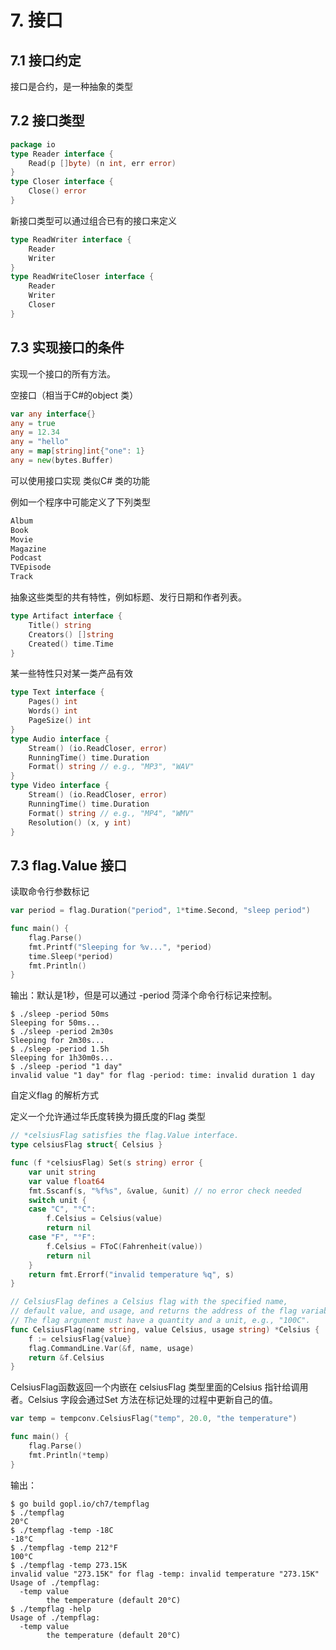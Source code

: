 # 7. 接口

## 7.1 接口约定

接口是合约，是一种抽象的类型

## 7.2 接口类型

```go
package io
type Reader interface {
    Read(p []byte) (n int, err error)
}
type Closer interface {
    Close() error
}
```

新接口类型可以通过组合已有的接口来定义

```go
type ReadWriter interface {
    Reader
    Writer
}
type ReadWriteCloser interface {
    Reader
    Writer
    Closer
}
```

## 7.3 实现接口的条件

实现一个接口的所有方法。

空接口（相当于C\#的object 类）

```go
var any interface{}
any = true
any = 12.34
any = "hello"
any = map[string]int{"one": 1}
any = new(bytes.Buffer)
```

可以使用接口实现 类似C\# 类的功能

例如一个程序中可能定义了下列类型

```go
Album
Book
Movie
Magazine
Podcast
TVEpisode
Track
```

抽象这些类型的共有特性，例如标题、发行日期和作者列表。

```go
type Artifact interface {
    Title() string
    Creators() []string
    Created() time.Time
}
```

某一些特性只对某一类产品有效

```go
type Text interface {
    Pages() int
    Words() int
    PageSize() int
}
type Audio interface {
    Stream() (io.ReadCloser, error)
    RunningTime() time.Duration
    Format() string // e.g., "MP3", "WAV"
}
type Video interface {
    Stream() (io.ReadCloser, error)
    RunningTime() time.Duration
    Format() string // e.g., "MP4", "WMV"
    Resolution() (x, y int)
}
```

## 7.3 flag.Value 接口

读取命令行参数标记

```go
var period = flag.Duration("period", 1*time.Second, "sleep period")

func main() {
    flag.Parse()
    fmt.Printf("Sleeping for %v...", *period)
    time.Sleep(*period)
    fmt.Println()
}
```

输出：默认是1秒，但是可以通过 -period 菏泽个命令行标记来控制。

```text
$ ./sleep -period 50ms
Sleeping for 50ms...
$ ./sleep -period 2m30s
Sleeping for 2m30s...
$ ./sleep -period 1.5h
Sleeping for 1h30m0s...
$ ./sleep -period "1 day"
invalid value "1 day" for flag -period: time: invalid duration 1 day
```

自定义flag 的解析方式

定义一个允许通过华氏度转换为摄氏度的Flag 类型

```go
// *celsiusFlag satisfies the flag.Value interface.
type celsiusFlag struct{ Celsius }

func (f *celsiusFlag) Set(s string) error {
    var unit string
    var value float64
    fmt.Sscanf(s, "%f%s", &value, &unit) // no error check needed
    switch unit {
    case "C", "°C":
        f.Celsius = Celsius(value)
        return nil
    case "F", "°F":
        f.Celsius = FToC(Fahrenheit(value))
        return nil
    }
    return fmt.Errorf("invalid temperature %q", s)
}

// CelsiusFlag defines a Celsius flag with the specified name,
// default value, and usage, and returns the address of the flag variable.
// The flag argument must have a quantity and a unit, e.g., "100C".
func CelsiusFlag(name string, value Celsius, usage string) *Celsius {
    f := celsiusFlag{value}
    flag.CommandLine.Var(&f, name, usage)
    return &f.Celsius
}
```

CelsiusFlag函数返回一个内嵌在 celsiusFlag 类型里面的Celsius 指针给调用者。Celsius 字段会通过Set 方法在标记处理的过程中更新自己的值。

```go
var temp = tempconv.CelsiusFlag("temp", 20.0, "the temperature")

func main() {
    flag.Parse()
    fmt.Println(*temp)
}
```

输出：

```text
$ go build gopl.io/ch7/tempflag
$ ./tempflag
20°C
$ ./tempflag -temp -18C
-18°C
$ ./tempflag -temp 212°F
100°C
$ ./tempflag -temp 273.15K
invalid value "273.15K" for flag -temp: invalid temperature "273.15K"
Usage of ./tempflag:
  -temp value
        the temperature (default 20°C)
$ ./tempflag -help
Usage of ./tempflag:
  -temp value
        the temperature (default 20°C)
```



